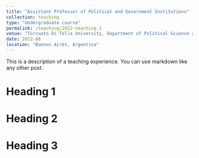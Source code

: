 ```yaml
---
title: "Assistant Professor of Political and Government Institutions"
collection: teaching
type: "Undergraduate course"
permalink: /teaching/2022-teaching-1
venue: "Torcuato Di Tella University, Department of Political Science and International Studies"
date: 2022-08
location: "Buenos Aires, Argentina"
---
```


This is a description of a teaching experience. You can use markdown like any other post.

Heading 1
======

Heading 2
======

Heading 3
======